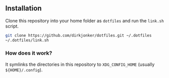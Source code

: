 Installation
------------

Clone this repository into your home folder as `dotfiles` and run the `link.sh` script.

```bash
git clone https://github.com/dirkjonker/dotfiles.git ~/.dotfiles
~/.dotfiles/link.sh
```

### How does it work?

It symlinks the directories in this repository to `XDG_CONFIG_HOME` (usually `${HOME}/.config`).

